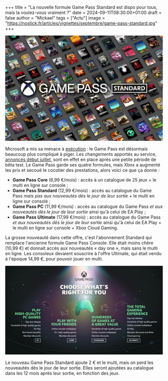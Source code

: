 +++
title = "La nouvelle formule Game Pass Standard est dispo pour tous, mais la voulez-vous vraiment ?"
date = 2024-09-11T08:30:00+01:00
draft = false
author = "Mickael"
tags = ["Actu"]
image = "https://nostick.fr/articles/vignettes/septembre/game-pass-standard.jpg"
+++

![Game Pass Standard](game-pass-standard.jpg "")

Microsoft a mis sa menace à [exécution](https://news.xbox.com/en-us/2024/09/10/xbox-game-pass-standard-is-here/) : le Game Pass est désormais beaucoup plus compliqué à piger. Les changements apportés au service, [annoncés début juillet](https://nostick.fr/articles/2024/juillet/0907-game-pass-xbox-bordel-hausse-prix/), sont en effet en place après une petite période de bêta test. Le Game Pass garde ses quatre formules, mais Xbox a augmenté les prix et secoué le cocotier des prestations, alors voici ce que ça donne :

- **Game Pass Core** (6,99 €/mois) : accès à un catalogue de 25 jeux + le multi en ligne sur console ;
- **Game Pass Standard** (12,99 €/mois) : accès au catalogue du Game Pass *mais pas aux nouveautés dès le jour de leur sortie* + le multi en ligne sur console ;
- **Game Pass PC** (11,99 €/mois) : accès au catalogue du Game Pass *et aux nouveautés dès le jour de leur sortie* ainsi qu'à celui de EA Play ;
- **Game Pass Ultimate** (17,99 €/mois) : accès au catalogue du Game Pass *et aux nouveautés dès le jour de leur sortie* ainsi qu'à celui de EA Play + le multi en ligne sur console + Xbox Cloud Gaming.

La grosse nouveauté dans cette offre, c'est l'abonnement Standard qui remplace l'ancienne formule Game Pass Console. Elle était moins chère (10,99 €) et donnait accès aux nouveautés « day one », mais sans le multi en ligne. Les consoleux devaient souscrire à l'offre Ultimate, qui était vendu à l'époque 14,99 €, pour pouvoir jouer en multi.

![Game Pass](nouveau-game-pass.jpg "Choisis ta drogue.")

Le nouveau Game Pass Standard ajoute 2 € et le multi, mais on perd les nouveautés dès le jour de leur sortie. Elles seront ajoutées au catalogue dans les 12 mois après leur sortie, en fonction des jeux. 